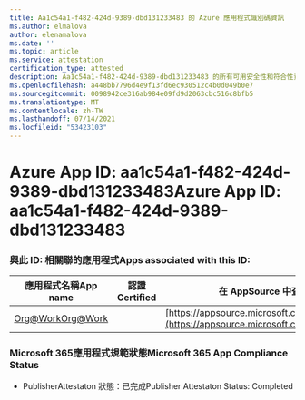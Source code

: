 ```yaml
---
title: Aa1c54a1-f482-424d-9389-dbd131233483 的 Azure 應用程式識別碼資訊
ms.author: elmalova
author: elenamalova
ms.date: ''
ms.topic: article
ms.service: attestation
certification_type: attested
description: Aa1c54a1-f482-424d-9389-dbd131233483 的所有可用安全性和符合性資訊資訊。
ms.openlocfilehash: a448bb7796d4e9f13fd6ec930512c4b0d049b0e7
ms.sourcegitcommit: 0098942ce316ab984e09fd9d2063cbc516c8bfb5
ms.translationtype: MT
ms.contentlocale: zh-TW
ms.lasthandoff: 07/14/2021
ms.locfileid: "53423103"
---
```

# <a name="azure-app-id-aa1c54a1-f482-424d-9389-dbd131233483"></a><span data-ttu-id="4d0f1-103">Azure App ID: aa1c54a1-f482-424d-9389-dbd131233483</span><span class="sxs-lookup"><span data-stu-id="4d0f1-103">Azure App ID: aa1c54a1-f482-424d-9389-dbd131233483</span></span>


### <a name="apps-associated-with-this-id"></a><span data-ttu-id="4d0f1-104">與此 ID: 相關聯的應用程式</span><span class="sxs-lookup"><span data-stu-id="4d0f1-104">Apps associated with this ID:</span></span>
| <span data-ttu-id="4d0f1-105">**應用程式名稱**</span><span class="sxs-lookup"><span data-stu-id="4d0f1-105">**App name**</span></span> | <span data-ttu-id="4d0f1-106">**認證**</span><span class="sxs-lookup"><span data-stu-id="4d0f1-106">**Certified**</span></span> | <span data-ttu-id="4d0f1-107">**在 AppSource 中查看**</span><span class="sxs-lookup"><span data-stu-id="4d0f1-107">**View in AppSource**</span></span> |
|-|-|-|
| [<span data-ttu-id="4d0f1-108">Org@Work</span><span class="sxs-lookup"><span data-stu-id="4d0f1-108">Org@Work</span></span>](https://docs.microsoft.com/en-us/microsoft-365-app-certification/forward/WA200002461) |  | [https://appsource.microsoft.com/product/office/WA200002461](https://appsource.microsoft.com/product/office/WA200002461) |

### <a name="microsoft-365-app-compliance-status"></a><span data-ttu-id="4d0f1-109">Microsoft 365應用程式規範狀態</span><span class="sxs-lookup"><span data-stu-id="4d0f1-109">Microsoft 365 App Compliance Status</span></span>
- <span data-ttu-id="4d0f1-110">PublisherAttestaton 狀態：已完成</span><span class="sxs-lookup"><span data-stu-id="4d0f1-110">Publisher Attestaton Status: Completed</span></span>
